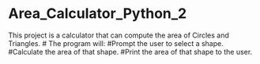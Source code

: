 # Area_Calculator_Python_2
This project is a calculator that can compute the area of Circles and Triangles.  # The program will: #Prompt the user to select a shape. #Calculate the area of that shape. #Print the area of that shape to the user.
